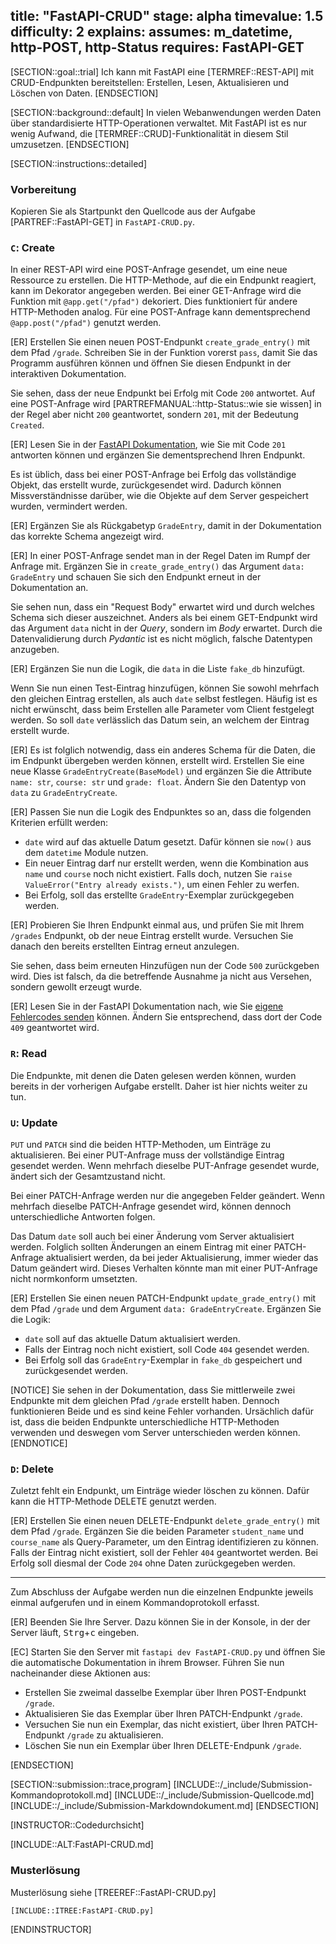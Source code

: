 title: "FastAPI-CRUD"
stage: alpha
timevalue: 1.5
difficulty: 2
explains:
assumes: m_datetime, http-POST, http-Status
requires: FastAPI-GET
---


[SECTION::goal::trial]
Ich kann mit FastAPI eine [TERMREF::REST-API] mit CRUD-Endpunkten bereitstellen:
Erstellen, Lesen, Aktualisieren und Löschen von Daten.
[ENDSECTION]


[SECTION::background::default]
In vielen Webanwendungen werden Daten über standardisierte HTTP-Operationen verwaltet.
Mit FastAPI ist es nur wenig Aufwand, die [TERMREF::CRUD]-Funktionalität in diesem Stil umzusetzen.
[ENDSECTION]


[SECTION::instructions::detailed]

### Vorbereitung

Kopieren Sie als Startpunkt den Quellcode aus der Aufgabe [PARTREF::FastAPI-GET] in `FastAPI-CRUD.py`.


### `C`: Create

In einer REST-API wird eine POST-Anfrage gesendet, um eine neue Ressource zu erstellen.
Die HTTP-Methode, auf die ein Endpunkt reagiert, kann im Dekorator angegeben werden.
Bei einer GET-Anfrage wird die Funktion mit `@app.get("/pfad")` dekoriert.
Dies funktioniert für andere HTTP-Methoden analog.
Für eine POST-Anfrage kann dementsprechend `@app.post("/pfad")` genutzt werden.

[ER] Erstellen Sie einen neuen POST-Endpunkt `create_grade_entry()` mit dem Pfad `/grade`.
Schreiben Sie in der Funktion vorerst `pass`, damit Sie das Programm ausführen können
und öffnen Sie diesen Endpunkt in der interaktiven Dokumentation.

Sie sehen, dass der neue Endpunkt bei Erfolg mit Code `200` antwortet.
Auf eine POST-Anfrage wird [PARTREFMANUAL::http-Status::wie sie wissen]
in der Regel aber nicht `200` geantwortet,
sondern `201`, mit der Bedeutung `Created`.

[ER] Lesen Sie in der
[FastAPI Dokumentation](https://fastapi.tiangolo.com/tutorial/response-status-code/),
wie Sie mit Code `201` antworten können und ergänzen Sie dementsprechend Ihren Endpunkt.

Es ist üblich, dass bei einer POST-Anfrage bei Erfolg das vollständige Objekt, das
erstellt wurde, zurückgesendet wird.
Dadurch können Missverständnisse darüber, wie die Objekte auf dem Server gespeichert wurden,
vermindert werden.

[ER] Ergänzen Sie als Rückgabetyp `GradeEntry`, damit in der Dokumentation das
korrekte Schema angezeigt wird.



[ER] In einer POST-Anfrage sendet man in der Regel Daten im Rumpf der Anfrage mit.
Ergänzen Sie in `create_grade_entry()` das Argument `data: GradeEntry`
und schauen Sie sich den Endpunkt erneut in der Dokumentation an.

Sie sehen nun, dass ein "Request Body" erwartet wird und durch welches Schema sich
dieser auszeichnet.
Anders als bei einem GET-Endpunkt wird das Argument `data` nicht in der _Query_,
sondern im _Body_ erwartet.
Durch die Datenvalidierung durch _Pydantic_ ist es nicht möglich, falsche Datentypen anzugeben.

[ER] Ergänzen Sie nun die Logik, die `data` in die Liste `fake_db` hinzufügt.

Wenn Sie nun einen Test-Eintrag hinzufügen, können Sie sowohl mehrfach
den gleichen Eintrag erstellen, als auch `date` selbst festlegen.
Häufig ist es nicht erwünscht, dass beim Erstellen alle Parameter vom Client festgelegt
werden.
So soll `date` verlässlich das Datum sein, an welchem der Eintrag erstellt wurde.

[ER] Es ist folglich notwendig, dass ein anderes Schema für die Daten, die im Endpunkt
übergeben werden können, erstellt wird.
Erstellen Sie eine neue Klasse `GradeEntryCreate(BaseModel)` und ergänzen Sie die
Attribute `name: str`, `course: str` und `grade: float`.
Ändern Sie den Datentyp von `data` zu `GradeEntryCreate`.

[ER] Passen Sie nun die Logik des Endpunktes so an, dass die folgenden Kriterien erfüllt werden:

- `date` wird auf das aktuelle Datum gesetzt.
  Dafür können sie `now()` aus dem `datetime` Module nutzen.
- Ein neuer Eintrag darf nur erstellt werden, wenn die Kombination aus `name` und `course`
  noch nicht existiert.
  Falls doch, nutzen Sie `raise ValueError("Entry already exists.")`, um einen Fehler zu werfen.
- Bei Erfolg, soll das erstellte `GradeEntry`-Exemplar zurückgegeben werden.

[ER] Probieren Sie Ihren Endpunkt einmal aus, und prüfen Sie mit Ihrem `/grades` Endpunkt,
ob der neue Eintrag erstellt wurde.
Versuchen Sie danach den bereits erstellten Eintrag erneut anzulegen.

Sie sehen, dass beim erneuten Hinzufügen nun der Code `500` zurückgeben wird.
Dies ist falsch, da die betreffende Ausnahme ja nicht aus Versehen,
sondern gewollt erzeugt wurde.

[ER] Lesen Sie in der FastAPI Dokumentation nach, wie Sie
[eigene Fehlercodes senden](https://fastapi.tiangolo.com/tutorial/handling-errors/#use-httpexception)
können.
Ändern Sie entsprechend, dass dort der Code `409` geantwortet wird.


### `R`: Read

Die Endpunkte, mit denen die Daten gelesen werden können, wurden bereits in der
vorherigen Aufgabe erstellt.
Daher ist hier nichts weiter zu tun.


### `U`: Update

`PUT` und `PATCH` sind die beiden HTTP-Methoden, um Einträge zu aktualisieren.
Bei einer PUT-Anfrage muss der vollständige Eintrag gesendet werden.
Wenn mehrfach dieselbe PUT-Anfrage gesendet wurde, ändert sich der Gesamtzustand nicht.

Bei einer PATCH-Anfrage werden nur die angegeben Felder geändert.
Wenn mehrfach dieselbe PATCH-Anfrage gesendet wird, können dennoch unterschiedliche
Antworten folgen.

Das Datum `date` soll auch bei einer Änderung vom Server aktualisiert werden.
Folglich sollten Änderungen an einem Eintrag mit einer PATCH-Anfrage aktualisiert werden,
da bei jeder Aktualisierung, immer wieder das Datum geändert wird.
Dieses Verhalten könnte man mit einer PUT-Anfrage nicht normkonform umsetzten.

[ER] Erstellen Sie einen neuen PATCH-Endpunkt `update_grade_entry()` mit dem Pfad
`/grade` und dem Argument `data: GradeEntryCreate`.
Ergänzen Sie die Logik:

- `date` soll auf das aktuelle Datum aktualisiert werden.
- Falls der Eintrag noch nicht existiert, soll Code `404` gesendet werden.
- Bei Erfolg soll das `GradeEntry`-Exemplar in `fake_db` gespeichert und zurückgesendet werden.

[NOTICE]
Sie sehen in der Dokumentation, dass Sie mittlerweile zwei Endpunkte mit dem gleichen Pfad
`/grade` erstellt haben.
Dennoch funktionieren Beide und es sind keine Fehler vorhanden.
Ursächlich dafür ist, dass die beiden Endpunkte unterschiedliche HTTP-Methoden verwenden
und deswegen vom Server unterschieden werden können.
[ENDNOTICE]


### `D`: Delete

Zuletzt fehlt ein Endpunkt, um Einträge wieder löschen zu können.
Dafür kann die HTTP-Methode DELETE genutzt werden.

[ER] Erstellen Sie einen neuen DELETE-Endpunkt `delete_grade_entry()` mit
dem Pfad `/grade`. Ergänzen Sie die beiden Parameter `student_name` und `course_name`
als Query-Parameter, um den Eintrag identifizieren zu können.
Falls der Eintrag nicht existiert, soll der Fehler `404` geantwortet werden.
Bei Erfolg soll diesmal der Code `204` ohne Daten zurückgegeben werden.

---

Zum Abschluss der Aufgabe werden nun die einzelnen Endpunkte jeweils einmal
aufgerufen und in einem Kommandoprotokoll erfasst.

[ER] Beenden Sie Ihre Server. Dazu können Sie in der Konsole, in der der Server
läuft, <kbd>Strg</kbd>+<kbd>c</kbd> eingeben.

[EC] Starten Sie den Server mit `fastapi dev FastAPI-CRUD.py` und öffnen Sie
die automatische Dokumentation in ihrem Browser.
Führen Sie nun nacheinander diese Aktionen aus:

- Erstellen Sie zweimal dasselbe Exemplar über Ihren POST-Endpunkt `/grade`.
- Aktualisieren Sie das Exemplar über Ihren PATCH-Endpunkt `/grade`.
- Versuchen Sie nun ein Exemplar, das nicht existiert, über Ihren
PATCH-Endpunkt `/grade` zu aktualisieren.
- Löschen Sie nun ein Exemplar über Ihren DELETE-Endpunk `/grade`.

[ENDSECTION]


[SECTION::submission::trace,program]
[INCLUDE::/_include/Submission-Kommandoprotokoll.md]
[INCLUDE::/_include/Submission-Quellcode.md]
[INCLUDE::/_include/Submission-Markdowndokument.md]
[ENDSECTION]


[INSTRUCTOR::Codedurchsicht]

[INCLUDE::ALT:FastAPI-CRUD.md]


### Musterlösung

Musterlösung siehe [TREEREF::FastAPI-CRUD.py]

```py
[INCLUDE::ITREE:FastAPI-CRUD.py]
```

[ENDINSTRUCTOR]
